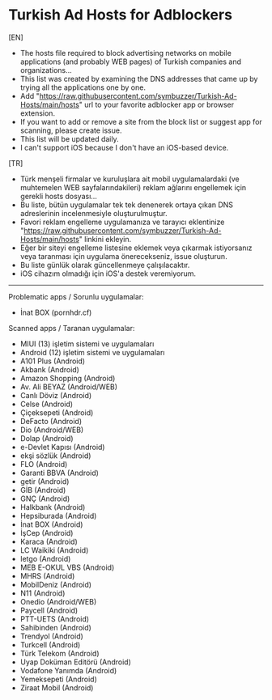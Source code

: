 # Turkish Ad Hosts for Adblockers  
  
[EN]  
- The hosts file required to block advertising networks on mobile applications (and probably WEB pages) of Turkish companies and organizations...  
- This list was created by examining the DNS addresses that came up by trying all the applications one by one.  
- Add "https://raw.githubusercontent.com/symbuzzer/Turkish-Ad-Hosts/main/hosts" url to your favorite adblocker app or browser extension.   
- If you want to add or remove a site from the block list or suggest app for scanning, please create issue.  
- This list will be updated daily.  
- I can't support iOS because I don't have an iOS-based device.  
  
[TR]  
- Türk menşeli firmalar ve kuruluşlara ait mobil uygulamalardaki (ve muhtemelen WEB sayfalarındakileri) reklam ağlarını engellemek için gerekli hosts dosyası...  
- Bu liste, bütün uygulamalar tek tek denenerek ortaya çıkan DNS adreslerinin incelenmesiyle oluşturulmuştur.  
- Favori reklam engelleme uygulamanıza ve tarayıcı eklentinize "https://raw.githubusercontent.com/symbuzzer/Turkish-Ad-Hosts/main/hosts" linkini ekleyin.  
- Eğer bir siteyi engelleme listesine eklemek veya çıkarmak istiyorsanız veya taranması için uygulama önerecekseniz, issue oluşturun.  
- Bu liste günlük olarak güncellenmeye çalışılacaktır.  
- iOS cihazım olmadığı için iOS'a destek veremiyorum.  
  
-------------------------------------------  
  
Problematic apps / Sorunlu uygulamalar:  
- İnat BOX (pornhdr.cf)  
  
Scanned apps / Taranan uygulamalar:  
- MIUI (13) işletim sistemi ve uygulamaları  
- Android (12) işletim sistemi ve uygulamaları  
- A101 Plus (Android)  
- Akbank (Android)  
- Amazon Shopping (Android)  
- Av. Ali BEYAZ (Android/WEB)  
- Canlı Döviz (Android)  
- Celse (Android)  
- Çiçeksepeti (Android)  
- DeFacto (Android)  
- Dio (Android/WEB)  
- Dolap (Android)  
- e-Devlet Kapısı (Android)  
- ekşi sözlük (Android)  
- FLO (Android)  
- Garanti BBVA (Android)  
- getir (Android)  
- GİB (Android)  
- GNÇ (Android)  
- Halkbank (Android)  
- Hepsiburada (Android)  
- İnat BOX (Android)  
- İşCep (Android)  
- Karaca (Android)  
- LC Waikiki (Android)  
- letgo (Android)  
- MEB E-OKUL VBS (Android)  
- MHRS (Android)  
- MobilDeniz (Android)  
- N11 (Android)  
- Onedio (Android/WEB)  
- Paycell (Android)  
- PTT-UETS (Android)  
- Sahibinden (Android)  
- Trendyol (Android)  
- Turkcell (Android)  
- Türk Telekom (Android)  
- Uyap Doküman Editörü (Android)  
- Vodafone Yanımda (Android)  
- Yemeksepeti (Android)  
- Ziraat Mobil (Android)
